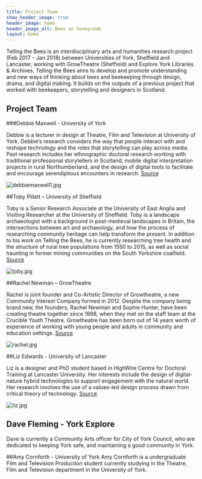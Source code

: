 ```yaml
---
title: Project Team
show_header_image: true
header_image: home
header_image_alt: Bees on honeycomb
layout: home
---
```


Telling the Bees is an interdisciplinary arts and humanities research project (Feb 2017 - Jan 2018) between Universities of York, Sheffield and Lancaster, working with GrowTheatre (Sheffield) and Explore York Libraries & Archives. Telling the Bees aims to develop and promote understanding and new ways of thinking about bees and beekeeping through design, drama, and digital making. It builds on the outputs of a previous project that worked with beekeepers, storytelling and designers in Scotland.

## Project Team

###Debbie Maxwell - University of York

Debbie is a lecturer in design at Theatre, Film and Television at University of York. Debbie’s research considers the way that people interact with and reshape technology and the roles that storytelling can play across media. Past research includes her ethnographic doctoral research working with traditional professional storytellers in Scotland, mobile digital interpretation projects in rural Northumberland, and the design of digital tools to facilitate and encourage serendipitous encounters in research. [Source](http://www.bees.eca.ed.ac.uk/)

![debbiemaxwell1.jpg](/uploads/debbiemaxwell1.jpg)

##Toby Pillatt – University of Sheffield

Toby is a Senior Research Associate at the University of East Anglia and Visiting Researcher at the University of Sheffield. Toby is a landscape archaeologist with a background in post-medieval landscapes in Britain, the intersections between art and archaeology, and how the process of researching community heritage can help transform the present. In addition to his work on Telling the Bees, he is currently researching tree health and the structure of rural tree populations from 1550 to 2015, as well as social haunting in former mining communities on the South Yorkshire coalfield. [Source ](http://www.bees.eca.ed.ac.uk/)

![toby.jpg](/uploads/toby.jpg)

##Rachel Newman – GrowTheatre

Rachel is joint founder and Co-Artistic Director of Growtheatre, a new Community Interest Company formed in 2012. Despite the company being brand new, the founders, Rachel Newman and Sophie Hunter, have been creating theatre together since 1998, when they met on the staff team at the Crucible Youth Theatre. Growtheatre has been born out of 14 years worth of experience of working with young people and adults in community and education settings. [Source](http://www.linkedin.com/in/rachel-newman-30530037/)

![rachel.jpg](/uploads/rachel.jpg)

##Liz Edwards - University of Lancaster

Liz is a designer and PhD student based in HighWire Centre for Doctoral Training at Lancaster University. Her interests include the design of digital-nature hybrid technologies to support engagement with the natural world. Her research involves the use of a values-led design process drawn from critical theory of technology. [Source](http://www.bees.eca.ed.ac.uk/)

![liz.jpg](/uploads/liz.jpg)

## Dave Fleming - York Explore

Dave is currently a Community Arts officer for City of York Council, who are dedicated to keeping York safe, and maintaining a good community in York.

##Amy Cornforth - University of York
Amy Cornforth is a undergraduate Film and Television Production student currently studying in the Theatre, Film and Television department in the University of York.
